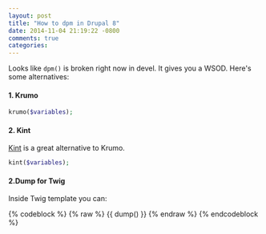 ```yaml
---
layout: post
title: "How to dpm in Drupal 8"
date: 2014-11-04 21:19:22 -0800
comments: true
categories: 
---
```


Looks like `dpm()` is broken right now in devel. It gives you a WSOD. Here's some alternatives:

#### 1. Krumo

``` php
krumo($variables);
```

#### 2. Kint
[Kint](http://raveren.github.io/kint/) is a great alternative to Krumo.

``` php
kint($variables);
```

#### 2.Dump for Twig
Inside Twig template you can:

{% codeblock %}
{% raw %}
{{ dump() }}
{% endraw %}
{% endcodeblock %}

